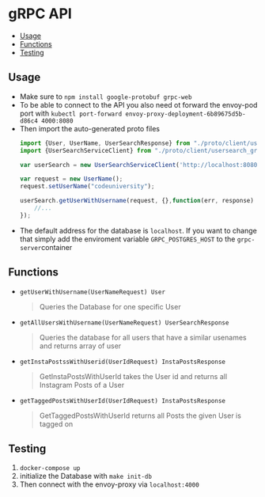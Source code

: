 # gRPC API

- [Usage](#usage)
- [Functions](#functions)
- [Testing](#testing)

## Usage
- Make sure to `npm install google-protobuf grpc-web`
- To be able to connect to the API you also need ot forward the envoy-pod port with  `kubectl port-forward envoy-proxy-deployment-6b89675d5b-d86c4 4000:8080`
- Then import the auto-generated proto files
    ```javascript
    import {User, UserName, UserSearchResponse} from "./proto/client/usersearch_pb.js";
    import {UserSearchServiceClient} from "./proto/client/usersearch_grpc_web_pb.js";

    var userSearch = new UserSearchServiceClient('http://localhost:8080');

    var request = new UserName();
    request.setUserName("codeuniversity");
    
    userSearch.getUserWithUsername(request, {},function(err, response) {
        //...
    });
- The default address for the database is `localhost`.
  If you want to change that simply add the enviroment variable `GRPC_POSTGRES_HOST` to the `grpc-server`container


## Functions
- `getUserWithUsername(UserNameRequest) User`
    > Queries the Database for one specific User
- `getAllUsersWithUsername(UserNameRequest) UserSearchResponse`
    > Queries the database for all users that have a similar usenames and returns array of user
- `getInstaPostssWithUserid(UserIdRequest) InstaPostsResponse`
    > GetInstaPostsWithUserId takes the User id and returns all Instagram Posts of a User
- `getTaggedPostsWithUserId(UserIdRequest) InstaPostsResponse`
    > GetTaggedPostsWithUserId returns all Posts the given User is tagged on

## Testing
1. `docker-compose up`
1. initialize the Database with `make init-db`
1. Then connect with the envoy-proxy via `localhost:4000`
